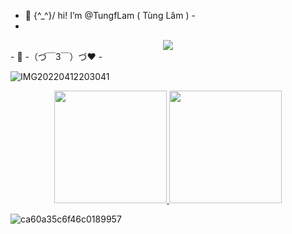 - 👋 \{^_^}/ hi! I’m @TungfLam ( Tùng Lâm ) -
- 
<div align="center">
<a href="https://github.com/TungfLam/TungfLam">
    <img src="https://komarev.com/ghpvc/?username=TungfLam&color=blue"/>
</a>
</div>
                 - 👀 -（づ￣3￣）づ❤️  -





![IMG20220412203041](https://github.com/TungfLam/TungfLam/assets/117633264/00c71e7d-50f4-46b1-8c3f-57dba67141a8)

<div align="center">
<a
href="https://github.com/anuraghazra/github-readme-stats">
<img height="180em"
src="https://github-readme-stats.vercel.app/api?username=TungfLam&theme=react&show_icons=true&border_radius=25&hide=issues&custom_title=GitHub%20Statistics" />
<img height="180em"
src="https://github-readme-stats.vercel.app/api/top-langs/?username=TungfLam&theme=react&border_radius=25&hide=issues&langs_count=4&custom_title=Top%20Languages" />
</br>
</a>
</div>

![ca60a35c6f46c0189957](https://github.com/TungfLam/TungfLam/assets/117633264/9b4d1aa6-0382-43cc-8cd4-a83e28c952d1)

